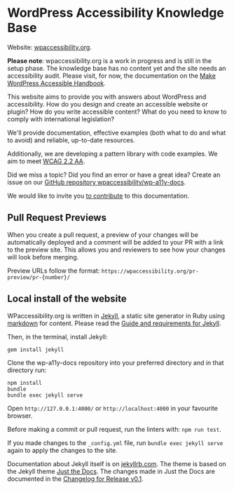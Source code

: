 # WordPress Accessibility Knowledge Base

Website: [wpaccessibility.org](https://wpaccessibility.org).

**Please note**: wpaccessibility.org is a work in progress and is still in the setup phase. The knowledge base has no content yet and the site needs an accessibility audit. Please visit, for now, the documentation on the [Make WordPress Accessible Handbook](https://make.wordpress.org/accessibility/handbook/).

This website aims to provide you with answers about WordPress and accessibility. How do you design and create an accessible website or plugin? How do you write accessible content? What do you need to know to comply with international legislation?

We'll provide documentation, effective examples (both what to do and what to avoid) and reliable, up-to-date resources.

Additionally, we are developing a pattern library with code examples. We aim to meet [WCAG 2.2 AA](https://www.w3.org/WAI/WCAG22/quickref/).

Did we miss a topic? Did you find an error or have a great idea? Create an issue on our [GitHub repository wpaccessibility/wp-a11y-docs](https://github.com/wpaccessibility/wp-a11y-docs/issues/).

We would like to invite you [to contribute](https://wpaccessibility.org/docs/contribute/) to this documentation.

## Pull Request Previews

When you create a pull request, a preview of your changes will be automatically deployed and a comment will be added to your PR with a link to the preview site. This allows you and reviewers to see how your changes will look before merging.

Preview URLs follow the format: `https://wpaccessibility.org/pr-preview/pr-{number}/`

## Local install of the website

WPaccessibility.org is written in [Jekyll](https://jekyllrb.com), a static site generator in Ruby using [markdown](https://www.markdownguide.org/) for content.
Please read the [Guide and requirements for Jekyll](https://jekyllrb.com/docs/installation/#requirements).

Then, in the terminal, install Jekyll:
```
gem install jekyll
```

Clone the wp-a11y-docs repository into your preferred directory and in that directory run:
```
npm install
bundle
bundle exec jekyll serve 
```

Open `http://127.0.0.1:4000/` or `http://localhost:4000` in your favourite browser.

Before making a commit or pull request, run the linters with: `npm run test`.

If you made changes to the `_config.yml` file, run `bundle exec jekyll serve` again to apply the changes to the site.

Documentation about Jekyll itself is on [jekyllrb.com](https://jekyllrb.com/docs/). The theme is based on the Jekyll theme [Just the Docs](https://just-the-docs.com/). The changes made in Just the Docs are documented in the [Changelog for Release v0.1](/CHANGELOG/#release-v01).
